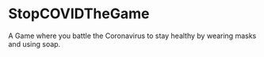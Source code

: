 # StopCOVIDTheGame

A Game where you battle the Coronavirus to stay healthy by wearing masks and using soap.
